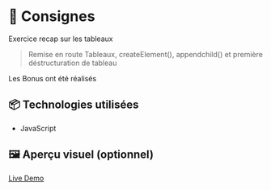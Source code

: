 # 🚀 Consignes

Exercice recap sur les tableaux
> Remise en route Tableaux, createElement(), appendchild() et première déstructuration de tableau

Les Bonus ont été réalisés

## 📦 Technologies utilisées

- JavaScript

## 🖼️ Aperçu visuel (optionnel)

[Live Demo](https://ocrzia.github.io/JS12-Gestion-depenses-full/)
